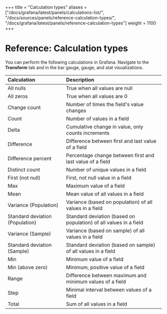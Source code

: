 +++
title = "Calculation types"
aliases = ["/docs/grafana/latest/panels/calculations-list/", "/docs/sources/panels/reference-calculation-types/", "/docs/grafana/latest/panels/reference-calculation-types"]
weight = 1100
+++

# Reference: Calculation types

You can perform the following calculations in Grafana. Navigate to the **Transform** tab and in the bar gauge, gauge, and stat visualizations.

| Calculation                     | Description                                                       |
| :------------------------------ | :---------------------------------------------------------------- |
| All nulls                       | True when all values are null                                     |
| All zeros                       | True when all values are 0                                        |
| Change count                    | Number of times the field's value changes                         |
| Count                           | Number of values in a field                                       |
| Delta                           | Cumulative change in value, only counts increments                |
| Difference                      | Difference between first and last value of a field                |
| Difference percent              | Percentage change between first and last value of a field         |
| Distinct count                  | Number of unique values in a field                                |
| First (not null)                | First, not null value in a field                                  |
| Max                             | Maximum value of a field                                          |
| Mean                            | Mean value of all values in a field                               |
| Variance (Population)           | Variance (based on population) of all values in a field           |
| Standard deviation (Population) | Standard deviation (based on population) of all values in a field |
| Variance (Sample)               | Variance (based on sample) of all values in a field               |
| Standard deviation (Sample)     | Standard deviation (based on sample) of all values in a field     |
| Min                             | Minimum value of a field                                          |
| Min (above zero)                | Minimum, positive value of a field                                |
| Range                           | Difference between maximum and minimum values of a field          |
| Step                            | Minimal interval between values of a field                        |
| Total                           | Sum of all values in a field                                      |
